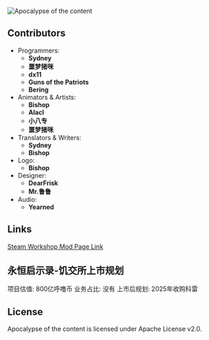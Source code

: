 ![Apocalypse of the content](https://github.com/sydneyclaude/Apocalypse-of-the-constant/blob/main/images/modicon.png "logo")

## Contributors

- Programmers:
	- **Sydney**
	- **噩梦猪咪**
	- **dx11**
	- **Guns of the Patriots**
	- **Bering**
- Animators & Artists:
	- **Bishop**
  	- **Alacl**
	- **小八专**
	- **噩梦猪咪**
- Translators & Writers:
	- **Sydney**
	- **Bishop**
- Logo: 
	- **Bishop**
- Designer: 
	- **DearFrisk**
	- **Mr.鲁鲁**
- Audio:
	- **Yearned**

## Links
[Steam Workshop Mod Page Link](https://steamcommunity.com/sharedfiles/filedetails/?id=2995403395)

## 永恒启示录-饥交所上市规划
项目估值: 800亿呼噜币
业务占比: 没有
上市后规划: 2025年收购科雷

## License
Apocalypse of the content is licensed under Apache License v2.0.
